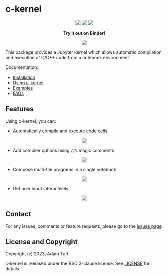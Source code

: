 # c-kernel

<p align="center">
<a href="https://c-kernel.readthedocs.io/en/latest/index.html"><img src="https://readthedocs.org/projects/c-kernel/badge/"></a>
<a href="[https://c-kernel.readthedocs.io/en/latest/index.html](https://github.com/adamtuft/c-kernel/actions/workflows/run_matrix.yml/badge.svg?branch=dev&event=push)"><img src="https://github.com/adamtuft/c-kernel/actions/workflows/run_matrix.yml/badge.svg?branch=dev&event=push"></a>
<a href="https://pypi.org/project/ckernel/"><img src="https://badgen.net/pypi/v/ckernel"></a>
</p>

<p align="center">
<strong>Try it out on Binder!</strong>
</p><p align="center">
<a href="https://mybinder.org/v2/gh/adamtuft/ckernel-binder-demo/main?urlpath=%2Fdoc%2Ftree%2FIntroduction.ipynb"><img src="https://mybinder.org/badge_logo.svg"></a>
</p>

This package provides a Jupyter kernel which allows automatic compilation and
execution of C/C++ code from a notebook environment.

Documentation:

- [Installation](https://c-kernel.readthedocs.io/en/latest/00-install.html)
- [Using c-kernel](https://c-kernel.readthedocs.io/en/latest/01-use.html)
- [Examples](https://c-kernel.readthedocs.io/en/latest/02-example.html)
- [FAQs](https://c-kernel.readthedocs.io/en/latest/03-FAQ.html)

## Features

Using c-kernel, you can:

- Automatically compile and execute code cells

<p align="center">
<img src="docs/img/demo-basic.png">
</p>

- Add compiler options using `//%` magic comments

<p align="center">
<img src="docs/img/demo-options.png">
</p>

- Compose multi-file programs in a single notebook

<p align="center">
<img src="docs/img/demo-multi-file.png">
</p>

- Get user input interactively

<p align="center">
<img src="docs/img/demo-interactive-input.png">
</p>


## Contact

For any issues, comments or feature requests, please go to the [issues page](https://github.com/adamtuft/c-kernel/issues).

## License and Copyright

Copyright (c) 2023, Adam Tuft

c-kernel is released under the BSD 3-clause license. See [LICENSE](<https://github.com/adamtuft/c-kernel/blob/main/LICENSE>) for details.
